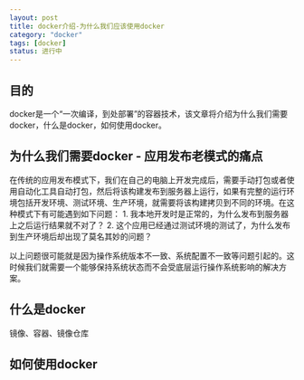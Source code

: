```yaml
---
layout: post
title: docker介绍-为什么我们应该使用docker
category: "docker"
tags: [docker]
status: 进行中
---
```


## 目的

docker是一个“一次编译，到处部署”的容器技术，该文章将介绍为什么我们需要docker，什么是docker，如何使用docker。

## 为什么我们需要docker - 应用发布老模式的痛点

在传统的应用发布模式下，我们在自己的电脑上开发完成后，需要手动打包或者使用自动化工具自动打包，然后将该构建发布到服务器上运行，如果有完整的运行环境包括开发环境、测试环境、生产环境，就需要将该构建拷贝到不同的环境。在这种模式下有可能遇到如下问题：
    1. 我本地开发时是正常的，为什么发布到服务器上之后运行结果就不对了？
    2. 这个应用已经通过测试环境的测试了，为什么发布到生产环境后却出现了莫名其妙的问题？

以上问题很可能就是因为操作系统版本不一致、系统配置不一致等问题引起的。这时候我们就需要一个能够保持系统状态而不会受底层运行操作系统影响的解决方案。

## 什么是docker

镜像、容器、镜像仓库

## 如何使用docker

